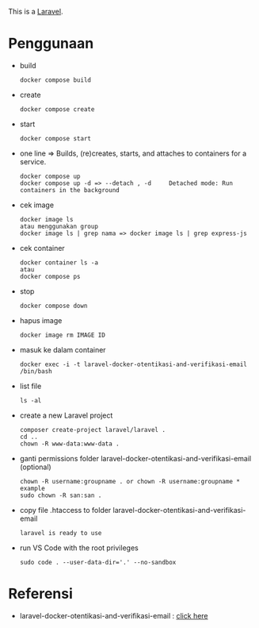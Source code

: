 This is a [Laravel](https://laravel.com).

# Penggunaan

- build

      docker compose build

- create

      docker compose create

- start

      docker compose start

- one line => Builds, (re)creates, starts, and attaches to containers for a service.

      docker compose up
      docker compose up -d => --detach , -d		Detached mode: Run containers in the background

- cek image

      docker image ls
      atau menggunakan group
      docker image ls | grep nama => docker image ls | grep express-js

- cek container

      docker container ls -a
      atau
      docker compose ps

- stop

      docker compose down

- hapus image

      docker image rm IMAGE ID

- masuk ke dalam container

      docker exec -i -t laravel-docker-otentikasi-and-verifikasi-email /bin/bash

- list file

      ls -al

- create a new Laravel project

      composer create-project laravel/laravel .
      cd ..
      chown -R www-data:www-data .

- ganti permissions folder laravel-docker-otentikasi-and-verifikasi-email (optional)

      chown -R username:groupname . or chown -R username:groupname *
      example
      sudo chown -R san:san .

- copy file .htaccess to folder laravel-docker-otentikasi-and-verifikasi-email

      laravel is ready to use

- run VS Code with the root privileges

      sudo code . --user-data-dir='.' --no-sandbox

# Referensi

- laravel-docker-otentikasi-and-verifikasi-email : [click here](https://github.com/pitocms/laravel-docker-otentikasi-and-verifikasi-email)
